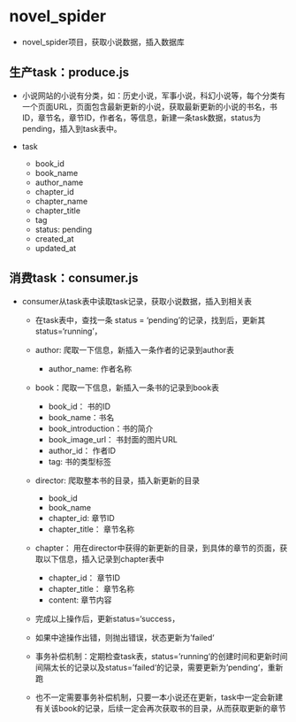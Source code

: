 # novel_spider

- novel_spider项目，获取小说数据，插入数据库

## 生产task：produce.js

- 小说网站的小说有分类，如：历史小说，军事小说，科幻小说等，每个分类有一个页面URL，页面包含最新更新的小说，获取最新更新的小说的书名，书ID，章节名，章节ID，作者名，等信息，新建一条task数据，status为pending，插入到task表中。

- task

	- book_id
	- book_name
	- author_name
	- chapter_id
	- chapter_name
	- chapter_title
	- tag
	- status: pending
	- created_at
	- updated_at	


## 消费task：consumer.js

- consumer从task表中读取task记录，获取小说数据，插入到相关表

	- 在task表中，查找一条 status = ‘pending’的记录，找到后，更新其status=‘running’，

	- author: 爬取一下信息，新插入一条作者的记录到author表

		- author_name: 作者名称
	
	- book：爬取一下信息，新插入一条书的记录到book表
		- book_id： 书的ID
		- book_name：书名
		- book_introduction：书的简介 
		- book_image_url： 书封面的图片URL
		- author_id： 作者ID
		- tag: 书的类型标签

	- director: 爬取整本书的目录，插入新更新的目录

		- book_id
		- book_name
		- chapter_id: 章节ID
		- chapter_title： 章节名称
	- chapter： 用在director中获得的新更新的目录，到具体的章节的页面，获取以下信息，插入记录到chapter表中

		- chapter_id： 章节ID
		- chapter_title： 章节名称
		- content: 章节内容

	- 完成以上操作后，更新status=‘success，
	- 如果中途操作出错，则抛出错误，状态更新为’failed‘
	- 事务补偿机制：定期检查task表，status=’running‘的创建时间和更新时间间隔太长的记录以及status=’failed‘的记录，需要更新为’pending‘，重新跑
	- 也不一定需要事务补偿机制，只要一本小说还在更新，task中一定会新建有关该book的记录，后续一定会再次获取书的目录，从而获取更新的章节
